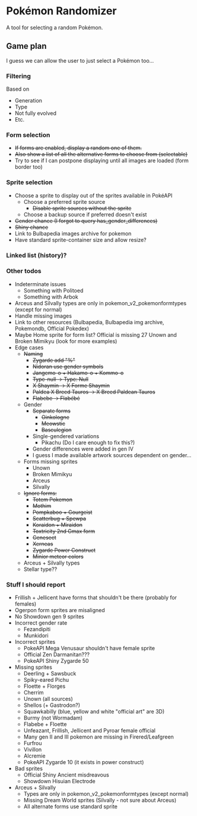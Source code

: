 # Pokémon Randomizer
A tool for selecting a random Pokémon.

## Game plan
I guess we can allow the user to just select a Pokémon too...

### Filtering
Based on
- Generation
- Type
- Not fully evolved
- Etc.

### Form selection
- ~~If forms are enabled, display a random one of them.~~
- ~~Also show a list of all the alternative forms to choose from (selectable)~~
- Try to see if I can postpone displaying until all images are loaded (form border too)

### Sprite selection
- Choose a sprite to display out of the sprites available in PokéAPI
  - Choose a preferred sprite source
    - ~~Disable sprite sources without the sprite~~
  - Choose a backup source if preferred doesn't exist
- ~~Gender chance (I forgot to query has_gender_differences)~~
- ~~Shiny chance~~
- Link to Bulbapedia images archive for pokemon
- Have standard sprite-container size and allow resize?

### Linked list (history)?

### Other todos
- Indeterminate issues
  - Something with Politoed
  - Something with Arbok
- Arceus and Silvally types are only in pokemon_v2_pokemonformtypes (except for normal)
- Handle missing images
- Link to other resources (Bulbapedia, Bulbapedia img archive, Pokemondb, Official Pokedex)
- Maybe Home sprite for form list? Official is missing 27 Unown and Broken Mimikyu (look for more examples)
- Edge cases
  - ~~Naming~~
    - ~~Zygarde add "%"~~
    - ~~Nidoran use gender symbols~~
    - ~~Jangemo-o + Hakamo-o + Kommo-o~~
    - ~~Type-null -> Type: Null~~
    - ~~X Shaymin -> X Forme Shaymin~~
    - ~~Paldea X Breed Tauros -> X Breed Paldean Tauros~~
    - ~~Flabebe -> Flabébé~~
  - Gender
    - ~~Separate forms~~
      - ~~Oinkologne~~
      - ~~Meowstic~~
      - ~~Basculegion~~
    - Single-gendered variations
      - Pikachu (Do I care enough to fix this?)
    - Gender differences were added in gen IV
    - I guess I made available artwork sources dependent on gender...
  - Forms missing sprites
    - Unown
    - Broken Mimikyu
    - Arceus
    - Silvally
  - ~~Ignore forms:~~
    - ~~Totem Pokemon~~
    - ~~Mothim~~
    - ~~Pompkaboo + Gourgeist~~
    - ~~Scatterbug + Spewpa~~
    - ~~Koraidon + Miraidon~~
    - ~~Toxtricity 2nd Gmax form~~
    - ~~Genesect~~
    - ~~Xerneas~~
    - ~~Zygarde Power Construct~~
    - ~~Minior meteor colors~~
  - Arceus + Silvally types
  - Stellar type??

### Stuff I should report
- Frillish + Jellicent have forms that shouldn't be there (probably for females)
- Ogerpon form sprites are misaligned
- No Showdown gen 9 sprites
- Incorrect gender rate
  - Fezandipiti
  - Munkidori
- Incorrect sprites
  - PokeAPI Mega Venusaur shouldn't have female sprite
  - Official Zen Darmanitan???
  - PokeAPI Shiny Zygarde 50
- Missing sprites
  - Deerling + Sawsbuck
  - Spiky-eared Pichu
  - Floette + Florges
  - Cherrim 
  - Unown (all sources)
  - Shellos (+ Gastrodon?)
  - Squawkabilly (blue, yellow and white "official art" are 3D)
  - Burmy (not Wormadam)
  - Flabebe + Floette
  - Unfeazant, Frillish, Jellicent and Pyroar female official
  - Many gen II and III pokemon are missing in Firered/Leafgreen
  - Furfrou
  - Vivillon
  - Alcremie
  - PokeAPI Zygarde 10 (it exists in power construct)
- Bad sprites
  - Official Shiny Ancient misdreavous
  - Showdown Hisuian Electrode
- Arceus + Silvally
  - Types are only in pokemon_v2_pokemonformtypes (except normal)
  - Missing Dream World sprites (Silvally - not sure about Arceus)
  - All alternate forms use standard sprite